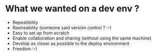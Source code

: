 What we wanted on a dev env ?
===

- Repeatibility
- Rastreability (someone said version control ? :-)
- Easy to set up from scratch
- Enable collaboration and sharing (without using the same machine)
- Develop as closer as possible to the deploy environment
- Freedom :-)

